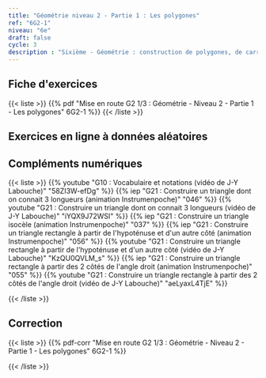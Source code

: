 ```yaml
---
title: "Géométrie niveau 2 - Partie 1 : Les polygones"
ref: "6G2-1"
niveau: "6e"
draft: false
cycle: 3
description : "Sixième - Géométrie : construction de polygones, de carrés, de rectangles, de triangles"
---
```


<h2 class="ui horizontal divider header"> Fiche d'exercices</h2>


{{< liste >}}
	{{% pdf "Mise en route G2 1/3 : Géométrie - Niveau 2 - Partie 1 - Les polygones" 6G2-1 %}}
{{< /liste >}}

<div class="ui hidden divider"></div>
<div class="ui hidden divider"></div>

<h2 class="ui horizontal divider header">Exercices en ligne à données aléatoires</h2>
<div class="ui middle aligned animated selection divided list" id="MenuDesExercices">
</div>


<script type="module">
    import {listeTheme} from "/modules/menuDesExercicesDisponibles.js";
    document.getElementById('MenuDesExercices').innerHTML=listeTheme('6G20')+listeTheme('6G21')
</script>

<div class="ui hidden divider"></div>
<div class="ui hidden divider"></div>

<h2 class="ui horizontal divider header"> Compléments numériques</h2>


{{< liste >}}
	{{% youtube "G10 : Vocabulaire et notations (vidéo de J-Y Labouche)" "58ZI3W-efDg" %}}
	{{% iep "G21 : Construire un triangle dont on connait 3 longueurs (animation Instrumenpoche)" "046" %}}
	{{% youtube "G21 : Construire un triangle dont on connait 3 longueurs (vidéo de J-Y Labouche)" "iYQX9J72WSI" %}}
	{{% iep "G21 : Construire un triangle isocèle (animation Instrumenpoche)" "037" %}}
	{{% iep "G21 : Construire un triangle rectangle à partir de l'hypoténuse et d'un autre côté (animation Instrumenpoche)" "056" %}}
	{{% youtube "G21 : Construire un triangle rectangle à partir de l'hypoténuse et d'un autre côté (vidéo de J-Y Labouche)" "KzQU0QVLM_s" %}}
	{{% iep "G21 : Construire un triangle rectangle à partir des 2 côtés de l'angle droit (animation Instrumenpoche)" "055" %}}
	{{% youtube "G21 : Construire un triangle rectangle à partir des 2 côtés de l'angle droit (vidéo de J-Y Labouche)" "aeLyaxL4TjE" %}}

	
{{< /liste >}}

<div class="ui hidden divider"></div>
<div class="ui hidden divider"></div>

<h2 class="ui horizontal divider header"> Correction</h2>


{{< liste >}}
	{{% pdf-corr "Mise en route G2 1/3 : Géométrie - Niveau 2 - Partie 1 - Les polygones" 6G2-1 %}}

{{< /liste >}}


